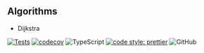 ## Algorithms

-   Dijkstra

[![Tests](https://github.com/aleattene/algorithms/actions/workflows/node-test.yml/badge.svg)](https://github.com/aleattene/algorithms/actions/workflows/node-test.yml)
[![codecov](https://codecov.io/github/aleattene/algorithms/graph/badge.svg?token=YYPVT4A6M5)](https://codecov.io/github/aleattene/algorithms)
![TypeScript](https://badgen.net/badge/Built%20With/TypeScript/blue)
[![code style: prettier](https://img.shields.io/badge/code_style-prettier-ff69b4.svg?style=flat-square)](https://github.com/prettier/prettier)
![GitHub](https://img.shields.io/github/license/aleattene/algorithms)

